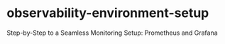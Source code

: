 # observability-environment-setup
Step-by-Step to a Seamless Monitoring Setup: Prometheus and Grafana
